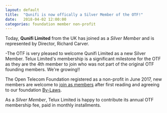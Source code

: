 ```yaml
---
layout: default
title:  "Qunifi is now offically a Silver Member of the OTF!"
date:   2018-04-02 12:00:00
categories: foundation member non-profit
---
```


Today, **Qunifi Limited** from the UK has joined as a _Silver Member_ and is represented by Director, Richard Carver.
 
-The OTF is very pleased to welcome Qunifi Limited  as a new Silver Member. Telux Limited's membership is a significant milestone for the OTF as they are the 4th member to join who was not part of the original OTF founding members. We're growing!!

The Open Telecom Foundation registered as a non-profit in June 2017, new members are welcome to [join as members](/new_member_join.html) after first reading and agreeing to our foundation [By-Laws](/bylaws.html).

As a _Silver Member_, Telux Limited is happy to contribute its annual OTF membership fee, paid in monthly installments. 
